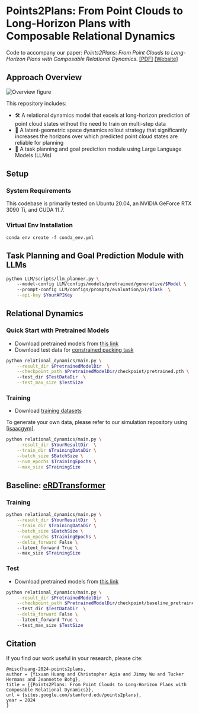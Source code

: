 # Points2Plans: From Point Clouds to Long-Horizon Plans with Composable Relational Dynamics 
Code to accompany our paper: _Points2Plans: From Point Clouds to Long-Horizon Plans with Composable Relational Dynamics_. [[PDF]](https://arxiv.org/pdf/2408.14769) [[Website]](https://sites.google.com/stanford.edu/points2plans)

## Approach Overview
![Overview figure](images/teaser.png)

This repository includes: 

* :hammer_and_wrench: A relational dynamics model that excels at long-horizon prediction of point cloud states without the need to train on multi-step data
* :rocket: A latent-geometric space dynamics rollout strategy that significantly increases the horizons over which predicted point cloud states are reliable for planning  
* 🦾 A task planning and goal prediction module using Large Language Models (LLMs)

## Setup 
### System Requirements
This codebase is primarily tested on Ubuntu 20.04, an NVIDIA GeForce RTX 3090 Ti, and CUDA 11.7.  

### Virtual Env Installation
```
conda env create -f conda_env.yml
```

## Task Planning and Goal Prediction Module with LLMs
```bash
python LLM/scripts/llm_planner.py \ 
    --model-config LLM/configs/models/pretrained/generative/$Model \ 
    --prompt-config LLM/configs/prompts/evaluation/p1/$Task  \
    --api-key $YourAPIKey
```

## Relational Dynamics 
### Quick Start with Pretrained Models
- Download pretrained models from [this link](https://huggingface.co/datasets/ll4ma-lab/Points2Plans/tree/main/pretrained_model)
- Download test data for [constrained packing task](https://huggingface.co/datasets/ll4ma-lab/Points2Plans/tree/main/test)

```bash
python relational_dynamics/main.py \
    --result_dir $PretrainedModelDir  \
    --checkpoint_path $PretrainedModelDir/checkpoint/pretrained.pth \ 
    --test_dir $TestDataDir  \
    --test_max_size $TestSize 
```

### Training

- Download [training datasets](https://huggingface.co/datasets/ll4ma-lab/Points2Plans/tree/main/train)

To generate your own data, please refer to our simulation repository using [[isaacgym]](https://bitbucket.org/robot-learning/ll4ma_isaac/src/CoRL_2024/). 

```bash
python relational_dynamics/main.py \
    --result_dir $YourResultDir  \
    --train_dir $TrainingDataDir \
    --batch_size $BatchSize \
    --num_epochs $TrainingEpochs \
    --max_size $TrainingSize 
```

## Baseline: [eRDTransformer](https://sites.google.com/view/erelationaldynamics)

### Training 
```bash
python relational_dynamics/main.py \
    --result_dir $YourResultDir  \
    --train_dir $TrainingDataDir \
    --batch_size $BatchSize \
    --num_epochs $TrainingEpochs \
    --delta_forward False \ 
    --latent_forward True \ 
    --max_size $TrainingSize 
```

### Test 
- Download pretrained models from [this link](https://huggingface.co/datasets/ll4ma-lab/Points2Plans/tree/main/baseline_pretrained)

```bash
python relational_dynamics/main.py \
    --result_dir $PretrainedModelDir  \
    --checkpoint_path $PretrainedModelDir/checkpoint/baseline_pretrained.pth \ 
    --test_dir $TestDataDir  \
    --delta_forward False \ 
    --latent_forward True \ 
    --test_max_size $TestSize 
```


## Citation
If you find our work useful in your research, please cite:
```
@misc{huang-2024-points2plans,
author = {Yixuan Huang and Christopher Agia and Jimmy Wu and Tucker Hermans and Jeannette Bohg},
title = {{Points2Plans: From Point Clouds to Long-Horizon Plans with Composable Relational Dynamics}},
url = {sites.google.com/stanford.edu/points2plans},
year = 2024
}
```